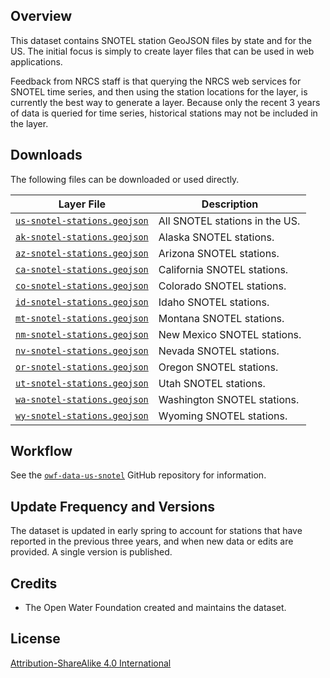 ## Overview ##

This dataset contains SNOTEL station GeoJSON files by state and for the US.
The initial focus is simply to create layer files that can be used in web applications.

Feedback from NRCS staff is that querying the NRCS web services for
SNOTEL time series, and then using the station locations for the layer,
is currently the best way to generate a layer.
Because only the recent 3 years of data is queried for time series,
historical stations may not be included in the layer.

## Downloads ##

The following files can be downloaded or used directly.

| **Layer File** | **Description** |
| -- | -- |
| [`us-snotel-stations.geojson`](us-snotel-stations.geojson) | All SNOTEL stations in the US. |
| [`ak-snotel-stations.geojson`](ak-snotel-stations.geojson) | Alaska SNOTEL stations. |
| [`az-snotel-stations.geojson`](az-snotel-stations.geojson) | Arizona SNOTEL stations. |
| [`ca-snotel-stations.geojson`](ca-snotel-stations.geojson) | California SNOTEL stations. |
| [`co-snotel-stations.geojson`](co-snotel-stations.geojson) | Colorado SNOTEL stations. |
| [`id-snotel-stations.geojson`](id-snotel-stations.geojson) | Idaho SNOTEL stations. |
| [`mt-snotel-stations.geojson`](mt-snotel-stations.geojson) | Montana SNOTEL stations. |
| [`nm-snotel-stations.geojson`](nm-snotel-stations.geojson) | New Mexico SNOTEL stations. |
| [`nv-snotel-stations.geojson`](nv-snotel-stations.geojson) | Nevada SNOTEL stations. |
| [`or-snotel-stations.geojson`](or-snotel-stations.geojson) | Oregon SNOTEL stations. |
| [`ut-snotel-stations.geojson`](ut-snotel-stations.geojson) | Utah SNOTEL stations. |
| [`wa-snotel-stations.geojson`](wa-snotel-stations.geojson) | Washington SNOTEL stations. |
| [`wy-snotel-stations.geojson`](wy-snotel-stations.geojson) | Wyoming SNOTEL stations. |

## Workflow ##

See the [`owf-data-us-snotel`](https://github.com/OpenWaterFoundation/owf-data-us-snotel)
GitHub repository for information.

## Update Frequency and Versions ##

The dataset is updated in early spring to account for stations that have reported in the
previous three years, and when new data or edits are provided.
A single version is published.

## Credits ##

* The Open Water Foundation created and maintains the dataset.

## License ##

[Attribution-ShareAlike 4.0 International](https://creativecommons.org/licenses/by-sa/4.0/)
